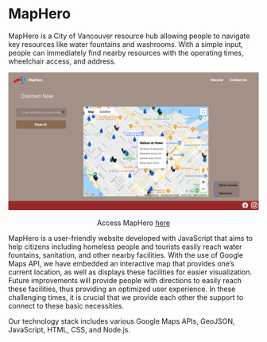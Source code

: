 # MapHero

MapHero is a City of Vancouver resource hub allowing people to navigate key resources like water fountains and washrooms. With a simple input, people can immediately find nearby resources with the operating times, wheelchair access, and address.


<p align="center">
  <img src="MapHero_MapPage.png" width="600">
</p>
<p align="center">Access MapHero <a href="https://map-hero.herokuapp.com/">here</a></p>


MapHero is a user-friendly website developed with JavaScript that aims to help citizens including homeless people and tourists easily reach water fountains, sanitation, and other nearby facilities. With the use of Google Maps API, we have embedded an interactive map that provides one’s current location, as well as displays these facilities for easier visualization. Future improvements will provide people with directions to easily reach these facilities, thus providing an optimized user experience. In these challenging times, it is crucial that we provide each other the support to connect to these basic necessities.


Our technology stack includes various Google Maps APIs, GeoJSON, JavaScript, HTML, CSS, and Node.js.
